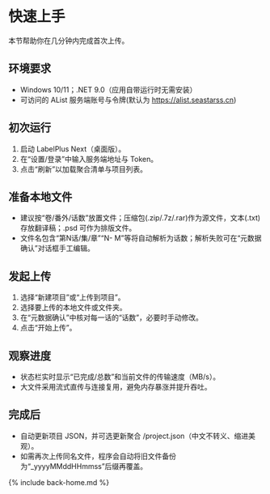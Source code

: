# 快速上手

本节帮助你在几分钟内完成首次上传。

## 环境要求

- Windows 10/11；.NET 9.0（应用自带运行时无需安装）
- 可访问的 AList 服务端账号与令牌(默认为 <https://alist.seastarss.cn>)

## 初次运行

1. 启动 LabelPlus Next（桌面版）。
2. 在“设置/登录”中输入服务端地址与 Token。
3. 点击“刷新”以加载聚合清单与项目列表。

## 准备本地文件

- 建议按“卷/番外/话数”放置文件；压缩包(.zip/.7z/.rar)作为源文件，文本(.txt)存放翻译稿；.psd 可作为排版文件。
- 文件名包含“第N话/集/章”“N- M”等将自动解析为话数；解析失败可在“元数据确认”对话框手工编辑。

## 发起上传

1. 选择“新建项目”或“上传到项目”。
2. 选择要上传的本地文件或文件夹。
3. 在“元数据确认”中核对每一话的“话数”，必要时手动修改。
4. 点击“开始上传”。

## 观察进度

- 状态栏实时显示“已完成/总数”和当前文件的传输速度（MB/s）。
- 大文件采用流式直传与连接复用，避免内存暴涨并提升吞吐。

## 完成后

- 自动更新项目 JSON，并可选更新聚合 /project.json（中文不转义、缩进美观）。
- 如需再次上传同名文件，程序会自动将旧文件备份为“_yyyyMMddHHmmss”后缀再覆盖。

{% include back-home.md %}
